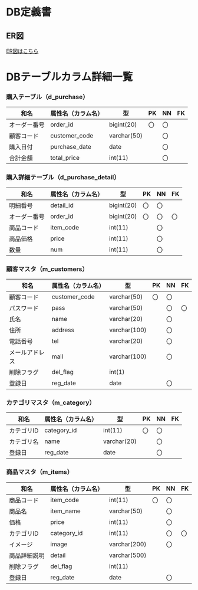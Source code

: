 # DB定義書
## ER図
[ER図はこちら]( https://github.com/Aso2001368/2021sys-design/blob/main/md/ER%E5%9B%B3/%E3%82%B5%E3%83%B3%E3%83%97%E3%83%AB%E3%82%B5%E3%82%A4%E3%83%88.md "ER図はこちら" )

# DBテーブルカラム詳細一覧

### 購入テーブル（d_purchase）
|和名|属性名（カラム名）| 型 | PK | NN | FK |
|----|-----|----|----|----|----|
|オーダー番号|order_id|bigint(20)|〇|〇||
|顧客コード|customer_code|varchar(50)||〇|| 
|購入日付|purchase_date|date||〇||
|合計金額|total_price|int(11)||〇||

### 購入詳細テーブル（d_purchase_detail）
|和名|属性名（カラム名）| 型 | PK | NN | FK |
|---|-----|----|----|----|----|
|明細番号|detail_id|bigint(20)|〇|〇|| 
|オーダー番号|order_id|bigint(20)|〇|〇|〇|
|商品コード|item_code|int(11)||〇||
|商品価格|price|int(11)||〇||
|数量|num|int(11)||〇||

### 顧客マスタ（m_customers）
|和名|属性名（カラム名）| 型 | PK | NN | FK |
|---|-----|----|----|----|----|
|顧客コード|customer_code|varchar(50)|〇|〇||
|パスワード|pass|varchar(50)||〇|〇|
|氏名|name|varchar(20)||〇||
|住所|address|varchar(100)||〇||
|電話番号|tel|varchar(20)||〇||
|メールアドレス|mail|varchar(100)||〇||
|削除フラグ|del_flag|int(1)||||
|登録日|reg_date|date||〇||

### カテゴリマスタ（m_category）
|和名|属性名（カラム名）| 型 | PK | NN | FK |
|---|-----|----|----|----|----|
|カテゴリID|category_id|int(11)|〇|〇||
|カテゴリ名|name|varchar(20)||〇||
|登録日|reg_date|date||〇||

### 商品マスタ（m_items）
|和名|属性名（カラム名）| 型 | PK | NN | FK |
|---|-----|----|----|----|----|
|商品コード|item_code|int(11)|〇|〇||
|商品名|item_name|varchar(50)||〇||
|価格|price|int(11)||〇||
|カテゴリID|category_id|int(11)||〇|〇|
|イメージ|image|varchar(200)||〇||
|商品詳細説明|detail|varchar(500)||||
|削除フラグ|del_flag|int(11)||||
|登録日|reg_date|date||〇||
